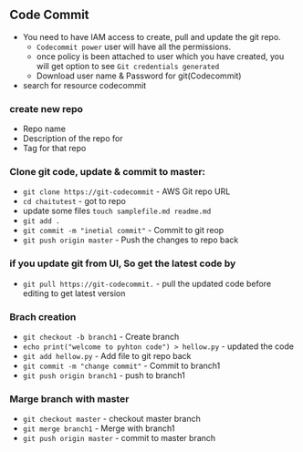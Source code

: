 ## Code Commit
- You need to have IAM access to create, pull and update the git repo.
  - `Codecommit power` user will have all the permissions.
  - once policy is been attached to user which you have created, you will get option to see `Git credentials generated` 
  - Download user name & Password for git(Codecommit)
- search for resource codecommit


### create new repo 
- Repo name
- Description of the repo for
- Tag for that repo


### Clone git code, update & commit to master: 
- `git clone https://git-codecommit` - AWS Git repo URL
- `cd chaitutest` - got to repo 
- update some files `touch samplefile.md readme.md`
- `git add .`
- `git commit -m "inetial commit"` - Commit to git reop
- `git push origin master` - Push the changes to repo back


### if you update git from UI, So get the latest code by 
- `git pull https://git-codecommit.` - pull the updated code before editing to get latest version



### Brach creation
- `git checkout -b branch1` - Create branch 
- `echo print("welcome to pyhton code") > hellow.py` - updated the code
- `git add hellow.py` - Add file to git repo back
- `git commit -m "change commit"` - Commit to branch1
- `git push origin branch1` - push to branch1




### Marge branch with master
- `git checkout master` - checkout master branch
- `git merge branch1` - Merge with branch1
- `git push origin master` - commit to master branch



